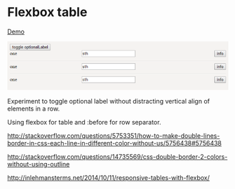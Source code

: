 # Flexbox table

[Demo](https://cdn.rawgit.com/rofrol/flexbox-table/master/index.html)

![](/screenshot.png)

Experiment to toggle optional label without distracting vertical align of elements in a row.

Using flexbox for table and :before for row separator.

http://stackoverflow.com/questions/5753351/how-to-make-double-lines-border-in-css-each-line-in-different-color-without-us/5756438#5756438

http://stackoverflow.com/questions/14735569/css-double-border-2-colors-without-using-outline

http://inlehmansterms.net/2014/10/11/responsive-tables-with-flexbox/